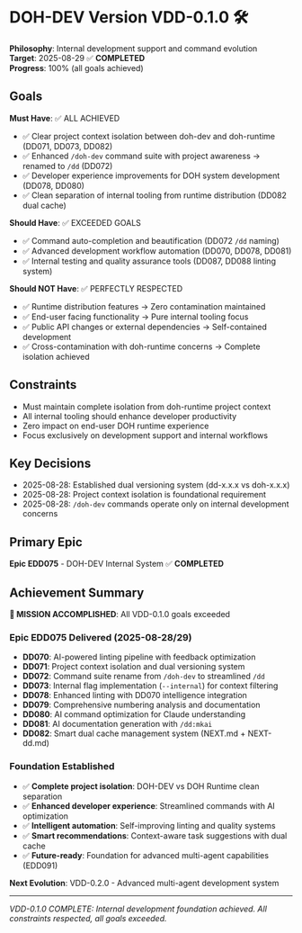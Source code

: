 # DOH-DEV Version VDD-0.1.0 🛠️

**Philosophy**: Internal development support and command evolution  
**Target**: 2025-08-29 ✅ **COMPLETED**  
**Progress**: 100% (all goals achieved)

## Goals

**Must Have**: ✅ ALL ACHIEVED

- ✅ Clear project context isolation between doh-dev and doh-runtime (DD071, DD073, DD082)
- ✅ Enhanced `/doh-dev` command suite with project awareness → renamed to `/dd` (DD072)
- ✅ Developer experience improvements for DOH system development (DD078, DD080)
- ✅ Clean separation of internal tooling from runtime distribution (DD082 dual cache)

**Should Have**: ✅ EXCEEDED GOALS

- ✅ Command auto-completion and beautification (DD072 `/dd` naming)
- ✅ Advanced development workflow automation (DD070, DD078, DD081)
- ✅ Internal testing and quality assurance tools (DD087, DD088 linting system)

**Should NOT Have**: ✅ PERFECTLY RESPECTED

- ✅ Runtime distribution features → Zero contamination maintained
- ✅ End-user facing functionality → Pure internal tooling focus
- ✅ Public API changes or external dependencies → Self-contained development
- ✅ Cross-contamination with doh-runtime concerns → Complete isolation achieved

## Constraints

- Must maintain complete isolation from doh-runtime project context
- All internal tooling should enhance developer productivity
- Zero impact on end-user DOH runtime experience
- Focus exclusively on development support and internal workflows

## Key Decisions

- 2025-08-28: Established dual versioning system (dd-x.x.x vs doh-x.x.x)
- 2025-08-28: Project context isolation is foundational requirement
- 2025-08-28: `/doh-dev` commands operate only on internal development concerns

## Primary Epic

**Epic EDD075** - DOH-DEV Internal System ✅ **COMPLETED**

## Achievement Summary

**🎉 MISSION ACCOMPLISHED**: All VDD-0.1.0 goals exceeded

### Epic EDD075 Delivered (2025-08-28/29)

- **DD070**: AI-powered linting pipeline with feedback optimization
- **DD071**: Project context isolation and dual versioning system
- **DD072**: Command suite rename from `/doh-dev` to streamlined `/dd`
- **DD073**: Internal flag implementation (`--internal`) for context filtering
- **DD078**: Enhanced linting with DD070 intelligence integration
- **DD079**: Comprehensive numbering analysis and documentation
- **DD080**: AI command optimization for Claude understanding
- **DD081**: AI documentation generation with `/dd:mkai`
- **DD082**: Smart dual cache management system (NEXT.md + NEXT-dd.md)

### Foundation Established

- ✅ **Complete project isolation**: DOH-DEV vs DOH Runtime clean separation
- ✅ **Enhanced developer experience**: Streamlined commands with AI optimization
- ✅ **Intelligent automation**: Self-improving linting and quality systems
- ✅ **Smart recommendations**: Context-aware task suggestions with dual cache
- ✅ **Future-ready**: Foundation for advanced multi-agent capabilities (EDD091)

**Next Evolution**: VDD-0.2.0 - Advanced multi-agent development system

---

_VDD-0.1.0 COMPLETE: Internal development foundation achieved. All constraints respected, all goals exceeded._
